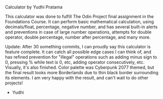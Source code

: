 Calculator by Yudhi Pratama

This calculator was done to fulfill The Odin Project final assignment in the Foundations Course. It can perform basic mathematical calculation, using decimals/float, percentage, negative number, and has several built-in alerts and preventions in case of large number operations, attempts for double operator, double percentage, number after percentage, and many more.

Update:
After 30 something commits, I can proudly say this calculator is feature complete. It can catch all possible edge cases I can think of, and has refined prevention for "illegal" operations such as adding minus sign to 0, pressing % while text is 0, etc, adding operator consecutively, etc. Visually, it's also finished. Color palette was Cyberpunk 2077 themed, but the final result looks more Borderlands due to thin black border surrounding its elements. I am very happy with the result, and can't wait to do other projects!

- Yudhi